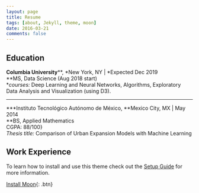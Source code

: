```yaml
---
layout: page
title: Resume
tags: [about, Jekyll, theme, moon]
date: 2016-03-21
comments: false
---
```



## Education

**Columbia University****, *New York, NY  |  *Expected Dec 2019  
**MS, Data Science   (Aug 2018 start)   
**courses:* Deep Learning and Neural Networks, Algorithms, Exploratory Data Analysis and Visualization (using D3).


***
***Instituto Tecnológico Autónomo de México, **Mexico City, MX  |  May 2014  
**BS, Applied Mathematics  
CGPA: 88/100}   
*Thesis title:* Comparison of Urban Expansion Models with Machine Learning


## Work Experience


To learn how to install and use this theme check out the [Setup Guide](http://taylantatli.me/Moon/moon-theme/) for more information.

[Install Moon](https://github.com/TaylanTatli/Moon){: .btn}
